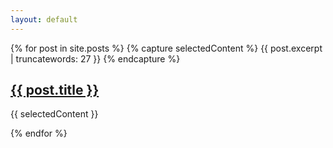 ```yaml
---
layout: default
---
```



{% for post in site.posts %}
  {% capture selectedContent %}
      {{ post.excerpt | truncatewords: 27 }}
  {% endcapture %}
  <div class="container grid_page">
  <h2><a href="{{ post.url }}">{{ post.title }}</a></h2>
  {{ selectedContent }}

{% endfor %}